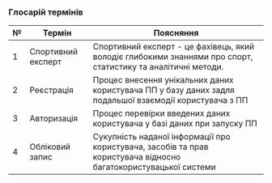 ### Глосарій термінів

| № |      Термін      |   Поясняння         |
|---|------------------|---------------------|
| 1 |    Спортивний експерт    |  Спортивний експерт - це фахівець, який володіє глибокими знаннями про спорт, статистику та аналітичні методи.  | 
| 2 |    Реєстрація    | Процес внесення унікальних даних користувача ПП у базу даних задля подальшої взаємодії користувача з ПП|
| 3 |    Авторизація   | Процес перевірки введених даних користувача у базі даних при запуску ПП|
| 4 |  Обліковий запис | Сукупність наданої інформації про користувача, засобів та прав користувача відносно багатокористувацької системи |
